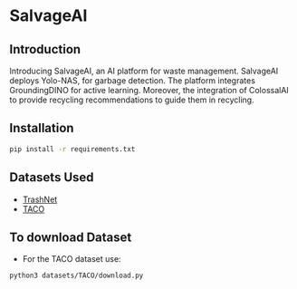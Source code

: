# SalvageAI

## Introduction

Introducing SalvageAI, an AI platform for waste management.  SalvageAI deploys Yolo-NAS, for garbage detection.  The platform integrates GroundingDINO for active learning. Moreover, the integration of ColossalAI to provide recycling recommendations to guide them in recycling.

## Installation

```bash
pip install -r requirements.txt
```

## Datasets Used

- [TrashNet](https://github.com/garythung/trashnet)
- [TACO](https://github.com/pedropro/TACO/)

## To download Dataset

- For the TACO dataset use:

```bash
python3 datasets/TACO/download.py
```
